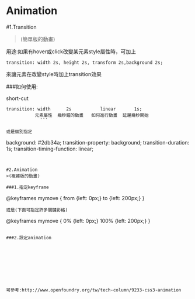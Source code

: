 # Animation

#1.Transition
>(簡單版的動畫)

用途:如果有hover或click改變某元素style屬性時，可加上
```
transition: width 2s, height 2s, transform 2s,background 2s;
```
   
來讓元素在改變style時加上transition效果


###如何使用:

short-cut
```
transition: width      2s           linear       1s;
           元素屬性  幾秒鐘的動畫   如何進行動畫  延遲幾秒開始
             ```
             
或是個別指定

```
  background: #2db34a;
  transition-property: background;
  transition-duration: 1s;
  transition-timing-function: linear;

```


#2.Animation
>(複雜版的動畫)

###1.指定keyframe
```

@keyframes mymove {
    from {left: 0px;}
    to {left: 200px;}
}
```
或是(下面可指定許多關鍵影格)
```

@keyframes mymove {
    0% {left: 0px;}
    100% {left: 200px;}
}
```

###2.設定animation









可參考:http://www.openfoundry.org/tw/tech-column/9233-css3-animation